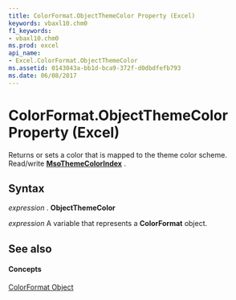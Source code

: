 ```yaml
---
title: ColorFormat.ObjectThemeColor Property (Excel)
keywords: vbaxl10.chm0
f1_keywords:
- vbaxl10.chm0
ms.prod: excel
api_name:
- Excel.ColorFormat.ObjectThemeColor
ms.assetid: 0143043a-bb1d-bca9-372f-d0dbdfefb793
ms.date: 06/08/2017
---
```



# ColorFormat.ObjectThemeColor Property (Excel)

Returns or sets a color that is mapped to the theme color scheme. Read/write **[MsoThemeColorIndex](http://msdn.microsoft.com/library/2281eafa-c8f0-d620-d0eb-c301dfb6a426%28Office.15%29.aspx)** .


## Syntax

 _expression_ . **ObjectThemeColor**

 _expression_ A variable that represents a **ColorFormat** object.


## See also


#### Concepts


[ColorFormat Object](colorformat-object-excel.md)

